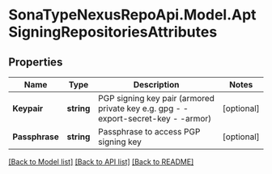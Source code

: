# SonaTypeNexusRepoApi.Model.AptSigningRepositoriesAttributes
## Properties

Name | Type | Description | Notes
------------ | ------------- | ------------- | -------------
**Keypair** | **string** | PGP signing key pair (armored private key e.g. gpg - -export-secret-key - -armor) | [optional] 
**Passphrase** | **string** | Passphrase to access PGP signing key | [optional] 

[[Back to Model list]](../README.md#documentation-for-models) [[Back to API list]](../README.md#documentation-for-api-endpoints) [[Back to README]](../README.md)

